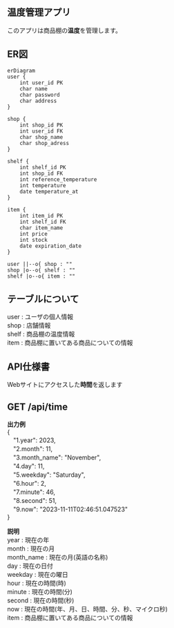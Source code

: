 ## 温度管理アプリ
このアプリは商品棚の**温度**を管理します。

## ER図
```mermaid
erDiagram
user {
    int user_id PK
    char name
    char password
    char address
}

shop {
    int shop_id PK
    int user_id FK
    char shop_name
    char shop_adress
}

shelf {
    int shelf_id PK
    int shop_id FK
    int reference_temperature
    int temperature
    date temperature_at
}

item {
    int item_id PK
    int shelf_id FK
    char item_name
    int price
    int stock
    date expiration_date
}

user ||--o{ shop : ""
shop |o--o{ shelf : ""
shelf |o--o{ item : ""
```

## テーブルについて
user : ユーザの個人情報<br>
shop : 店舗情報<br>
shelf : 商品棚の温度情報<br>
item : 商品棚に置いてある商品についての情報

## API仕様書
Webサイトにアクセスした**時間**を返します

## GET /api/time
**出力例**<br>
{<br>
　"1.year": 2023,<br>
　"2.month": 11,<br>
　"3.month_name": "November",<br>
　"4.day": 11,<br>
　"5.weekday": "Saturday",<br>
　"6.hour": 2,<br>
　"7.minute": 46,<br>
　"8.second": 51,<br>
　"9.now": "2023-11-11T02:46:51.047523"<br>
}<br>

**説明**<br>
year : 現在の年<br>
month : 現在の月<br>
month_name : 現在の月(英語の名称)<br>
day : 現在の日付<br>
weekday : 現在の曜日<br>
hour : 現在の時間(時)<br>
minute : 現在の時間(分)<br>
second : 現在の時間(秒)<br>
now : 現在の時間(年、月、日、時間、分、秒、マイクロ秒)<br>
item : 商品棚に置いてある商品についての情報

